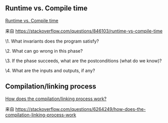 ## Runtime vs. Compile time

[Runtime vs. Compile time](https://stackoverflow.com/questions/846103/runtime-vs-compile-time)

 

来自 <https://stackoverflow.com/questions/846103/runtime-vs-compile-time> 

\1. What invariants does the program satisfy?

\2. What can go wrong in this phase?

\3. If the phase succeeds, what are the postconditions (what do we know)?

\4. What are the inputs and outputs, if any?

## Compilation/linking process

[How does the compilation/linking process work?](https://stackoverflow.com/questions/6264249/how-does-the-compilation-linking-process-work)

 

来自 <https://stackoverflow.com/questions/6264249/how-does-the-compilation-linking-process-work> 